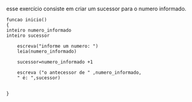 esse exercício consiste em criar um sucessor para o numero informado.




	
	funcao inicio()
	{
	inteiro numero_informado
	inteiro sucessor
	
		escreva("informe um numero: ")
		leia(numero_informado)

		sucessor=numero_informado +1

		escreva ("o antecessor de " ,numero_informado,
		" é: ",sucessor)

		
	}


